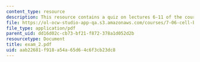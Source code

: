 ```yaml
---
content_type: resource
description: This resource contains a quiz on lectures 6-11 of the course.
file: https://ol-ocw-studio-app-qa.s3.amazonaws.com/courses/7-06-cell-biology-spring-2007/aab22681f918a54a65d64c6f3cb23dc8_exam_2.pdf
file_type: application/pdf
parent_uid: dd16d02c-cb73-bf21-f872-378a1d052d2b
resourcetype: Document
title: exam_2.pdf
uid: aab22681-f918-a54a-65d6-4c6f3cb23dc8
---
```

